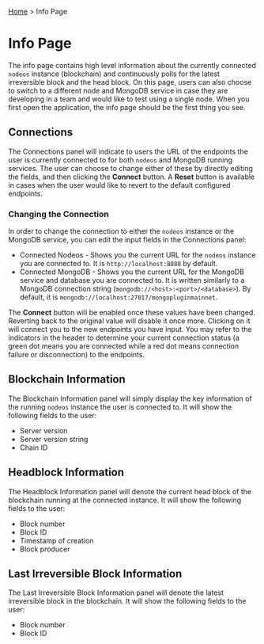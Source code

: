 [Home](..) > Info Page

# Info Page

The info page contains high level information about the currently connected `nodeos` instance (blockchain) and continuously polls for the latest irreversible block and the head block. On this page, users can also choose to switch to a different node and MongoDB service in case they are developing in a team and would like to test using a single node. When you first open the application, the info page should be the first thing you see.

## Connections

The Connections panel will indicate to users the URL of the endpoints the user is currently connected to for both `nodeos` and MongoDB running services. The user can choose to change either of these by directly editing the fields, and then clicking the **Connect** button. A **Reset** button is available in cases when the user would like to revert to the default configured endpoints.

### Changing the Connection

In order to change the connection to either the `nodeos` instance or the MongoDB service, you can edit the input fields in the Connections panel:

* Connected Nodeos - Shows you the current URL for the `nodeos` instance you are connected to. It is `http://localhost:8888` by default.
* Connected MongoDB - Shows you the current URL for the MongoDB service and database you are connected to. It is written similarly to a MongoDB connection string (`mongodb://<host>:<port>/<database>`). By default, it is `mongodb://localhost:27017/mongopluginmainnet`.

The **Connect** button will be enabled once these values have been changed. Reverting back to the original value will disable it once more. Clicking on it will connect you to the new endpoints you have input. You may refer to the indicators in the header to determine your current connection status (a green dot means you are connected while a red dot means connection failure or disconnection) to the endpoints.

## Blockchain Information

The Blockchain Information panel will simply display the key information of the running `nodeos` instance the user is connected to. It will show the following fields to the user:
* Server version
* Server version string
* Chain ID

## Headblock Information

The Headblock Information panel will denote the current head block of the blockchain running at the connected instance. It will show the following fields to the user:
* Block number
* Block ID
* Timestamp of creation
* Block producer

## Last Irreversible Block Information

The Last Irreversible Block Information panel will denote the latest irreversible block in the blockchain. It will show the following fields to the user:
* Block number
* Block ID
